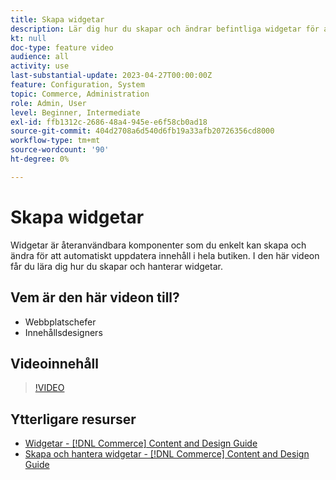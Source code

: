 ```yaml
---
title: Skapa widgetar
description: Lär dig hur du skapar och ändrar befintliga widgetar för att automatiskt uppdatera innehåll i din butik.
kt: null
doc-type: feature video
audience: all
activity: use
last-substantial-update: 2023-04-27T00:00:00Z
feature: Configuration, System
topic: Commerce, Administration
role: Admin, User
level: Beginner, Intermediate
exl-id: ffb1312c-2686-48a4-945e-e6f58cb0ad18
source-git-commit: 404d2708a6d540d6fb19a33afb20726356cd8000
workflow-type: tm+mt
source-wordcount: '90'
ht-degree: 0%

---
```


# Skapa widgetar

Widgetar är återanvändbara komponenter som du enkelt kan skapa och ändra för att automatiskt uppdatera innehåll i hela butiken. I den här videon får du lära dig hur du skapar och hanterar widgetar.

## Vem är den här videon till?

- Webbplatschefer
- Innehållsdesigners

## Videoinnehåll

>[!VIDEO](https://video.tv.adobe.com/v/343786?quality=12&learn=on)

## Ytterligare resurser

- [Widgetar - [!DNL Commerce] Content and Design Guide](https://experienceleague.adobe.com/docs/commerce-admin/content-design/elements/widgets/widgets.html)
- [Skapa och hantera widgetar - [!DNL Commerce] Content and Design Guide](https://experienceleague.adobe.com/docs/commerce-admin/content-design/elements/widgets/widget-create.html)
